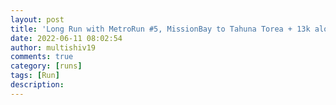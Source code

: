 ```yaml
---
layout: post
title: 'Long Run with MetroRun #5, MissionBay to Tahuna Torea + 13k along Tamaki Drive, End of Week 1'
date: 2022-06-11 08:02:54
author: multishiv19
comments: true
category: [runs]
tags: [Run]
description: 
---
```


<div width='100%' class='strava-embed-placeholder' data-embed-type='activity' data-embed-id='7293456383'></div>
<script src='https://strava-embeds.com/embed.js'></script>
